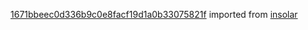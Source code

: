 [1671bbeec0d336b9c0e8facf19d1a0b33075821f](https://github.com/insolar/insolar/commit/1671bbeec0d336b9c0e8facf19d1a0b33075821f) imported from [insolar](https://github.com/insolar/insolar)
